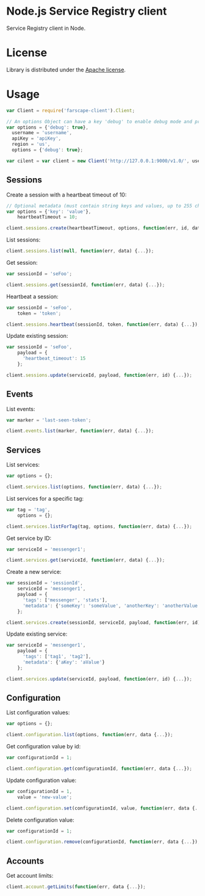 # Node.js Service Registry client

Service Registry client in Node.

# License

Library is distributed under the [Apache license](http://www.apache.org/licenses/LICENSE-2.0.html).

# Usage

```Javascript
var Client = require('farscape-client').Client;

// An options Object can have a key 'debug' to enable debug mode and print log messages:
var options = {'debug': true},
  username = 'username',
  apiKey = 'apiKey',
  region = 'us',
  options = {'debug': true};

var cilent = var client = new Client('http://127.0.0.1:9000/v1.0/', username, apiKey, region, options);
```

## Sessions

Create a session with a heartbeat timeout of 10:

```Javascript
// Optional metadata (must contain string keys and values, up to 255 chars)
var options = {'key': 'value'},
    heartbeatTimeout = 10;

client.sessions.create(heartbeatTimeout, options, function(err, id, data, hb) {...});
```

List sessions:

```Javascript
client.sessions.list(null, function(err, data) {...});
```

Get session:

```Javascript
var sessionId = 'seFoo';

client.sessions.get(sessionId, function(err, data) {...});
```

Heartbeat a session:

```Javascript
var sessionId = 'seFoo',
    token = 'token';

client.sessions.heartbeat(sessionId, token, function(err, data) {...});
```

Update existing session:

```Javascript
var sessionId = 'seFoo',
    payload = {
      'heartbeat_timeout': 15
    };

client.sessions.update(serviceId, payload, function(err, id) {...});
```

## Events

List events:

```Javascript
var marker = 'last-seen-token';

client.events.list(marker, function(err, data) {...});
```

## Services

List services:

```Javascript
var options = {};

client.services.list(options, function(err, data) {...});
```

List services for a specific tag:

```Javascript
var tag = 'tag',
    options = {};

client.services.listForTag(tag, options, function(err, data) {...});
```

Get service by ID:

```Javascript
var serviceId = 'messenger1';

client.services.get(serviceId, function(err, data) {...});
```

Create a new service:

```Javascript
var sessionId = 'sessionId',
    serviceId = 'messenger1',
    payload = {
      'tags': ['messenger', 'stats'],
      'metadata': {'someKey': 'someValue', 'anotherKey': 'anotherValue'}
    };

client.services.create(sessionId, serviceId, payload, function(err, id) {...});
```

Update existing service:

```Javascript
var serviceId = 'messenger1',
    payload = {
      'tags': ['tag1', 'tag2'],
      'metadata': {'aKey': 'aValue'}
    };

client.services.update(serviceId, payload, function(err, id) {...});
```

## Configuration

List configuration values:

```Javascript
var options = {};

client.configuration.list(options, function(err, data {...});
```

Get configuration value by id:

```Javascript
var configurationId = 1;

client.configuration.get(configurationId, function(err, data {...});
```

Update configuration value:

```Javascript
var configurationId = 1,
    value = 'new-value';

client.configuration.set(configurationId, value, function(err, data {...});
```

Delete configuration value:

```Javascript
var configurationId = 1;

client.configuration.remove(configurationId, function(err, data {...});
```

## Accounts

Get account limits:

```Javascript
client.account.getLimits(function(err, data {...});
```
